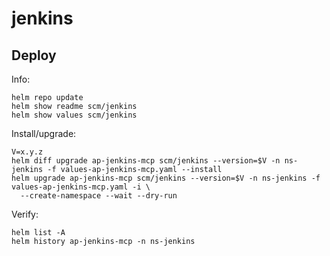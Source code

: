 jenkins
=======

Deploy
------
Info:

    helm repo update
    helm show readme scm/jenkins
    helm show values scm/jenkins

Install/upgrade:

    V=x.y.z
    helm diff upgrade ap-jenkins-mcp scm/jenkins --version=$V -n ns-jenkins -f values-ap-jenkins-mcp.yaml --install
    helm upgrade ap-jenkins-mcp scm/jenkins --version=$V -n ns-jenkins -f values-ap-jenkins-mcp.yaml -i \
      --create-namespace --wait --dry-run

Verify:

    helm list -A
    helm history ap-jenkins-mcp -n ns-jenkins
